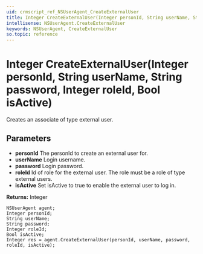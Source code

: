 ```yaml
---
uid: crmscript_ref_NSUserAgent_CreateExternalUser
title: Integer CreateExternalUser(Integer personId, String userName, String password, Integer roleId, Bool isActive)
intellisense: NSUserAgent.CreateExternalUser
keywords: NSUserAgent, CreateExternalUser
so.topic: reference
---
```


# Integer CreateExternalUser(Integer personId, String userName, String password, Integer roleId, Bool isActive)

Creates an associate of type external user.

## Parameters

* **personId** The personId to create an external user for.
* **userName** Login username.
* **password** Login password.
* **roleId** Id of role for the external user. The role must be a role of type external users.
* **isActive** Set isActive to true to enable the external user to log in.

**Returns:** Integer

```crmscript
NSUserAgent agent;
Integer personId;
String userName;
String password;
Integer roleId;
Bool isActive;
Integer res = agent.CreateExternalUser(personId, userName, password, roleId, isActive);
```

